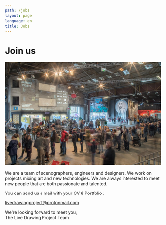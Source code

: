 ```yaml
---
path: /jobs
layout: page
language: en
title: Jobs
---
```



# Join us
      
![Pf Picture](b-2.jpg)

We are a team of scenographers, engineers and designers. We work on projects mixing art and new technologies.
We are always interested to meet new people that are both passionate and talented.


You can send us a mail with your CV & Portfolio :  
  
  
<a href="mailto:livedrawingproject@protonmail.com">livedrawingproject@protonmail.com</a> </div>


We're looking forward to meet you,  
The Live Drawing Project Team
